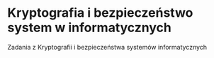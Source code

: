 # Kryptografia i bezpieczeństwo system w informatycznych

Zadania z Kryptografii i bezpieczeństwa systemów informatycznych

